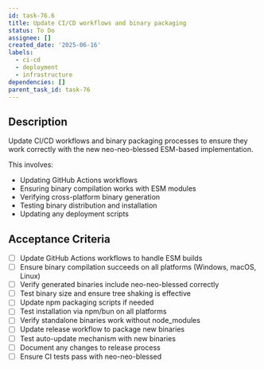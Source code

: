 ```yaml
---
id: task-76.6
title: Update CI/CD workflows and binary packaging
status: To Do
assignee: []
created_date: '2025-06-16'
labels:
  - ci-cd
  - deployment
  - infrastructure
dependencies: []
parent_task_id: task-76
---
```


## Description

Update CI/CD workflows and binary packaging processes to ensure they work correctly with the new neo-neo-blessed ESM-based implementation.

This involves:
- Updating GitHub Actions workflows
- Ensuring binary compilation works with ESM modules
- Verifying cross-platform binary generation
- Testing binary distribution and installation
- Updating any deployment scripts

## Acceptance Criteria

- [ ] Update GitHub Actions workflows to handle ESM builds
- [ ] Ensure binary compilation succeeds on all platforms (Windows, macOS, Linux)
- [ ] Verify generated binaries include neo-neo-blessed correctly
- [ ] Test binary size and ensure tree shaking is effective
- [ ] Update npm packaging scripts if needed
- [ ] Test installation via npm/bun on all platforms
- [ ] Verify standalone binaries work without node_modules
- [ ] Update release workflow to package new binaries
- [ ] Test auto-update mechanism with new binaries
- [ ] Document any changes to release process
- [ ] Ensure CI tests pass with neo-neo-blessed
